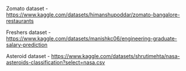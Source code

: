 Zomato dataset - https://www.kaggle.com/datasets/himanshupoddar/zomato-bangalore-restaurants

Freshers dataset - https://www.kaggle.com/datasets/manishkc06/engineering-graduate-salary-prediction

Asteroid dataset - https://www.kaggle.com/datasets/shrutimehta/nasa-asteroids-classification?select=nasa.csv
